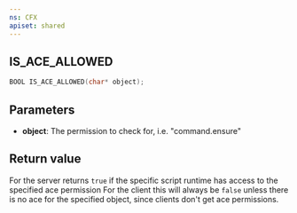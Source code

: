 ```yaml
---
ns: CFX
apiset: shared
---
```

## IS_ACE_ALLOWED

```c
BOOL IS_ACE_ALLOWED(char* object);
```

## Parameters
* **object**: The permission to check for, i.e. "command.ensure"

## Return value
For the server returns `true` if the specific script runtime has access to the specified ace permission
For the client this will always be `false` unless there is no ace for the specified object, since clients don't get ace permissions.
